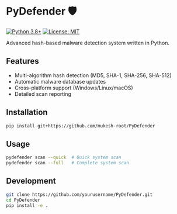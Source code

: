 # PyDefender 🛡️

[![Python 3.8+](https://img.shields.io/badge/python-3.8+-blue.svg)](https://www.python.org/downloads/)
[![License: MIT](https://img.shields.io/badge/License-MIT-yellow.svg)](https://opensource.org/licenses/MIT)

Advanced hash-based malware detection system written in Python.

## Features
- Multi-algorithm hash detection (MD5, SHA-1, SHA-256, SHA-512)
- Automatic malware database updates
- Cross-platform support (Windows/Linux/macOS)
- Detailed scan reporting

## Installation
```bash
pip install git+https://github.com/mukesh-root/PyDefender
```

## Usage
```bash
pydefender scan --quick  # Quick system scan
pydefender scan --full   # Complete system scan
```

## Development
```bash
git clone https://github.com/yourusername/PyDefender.git
cd PyDefender
pip install -e .
```
